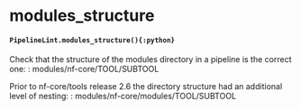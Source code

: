# modules_structure

#### `PipelineLint.modules_structure(){:python}`

Check that the structure of the modules directory in a pipeline is the correct one:
: modules/nf-core/TOOL/SUBTOOL

Prior to nf-core/tools release 2.6 the directory structure had an additional level of nesting:
: modules/nf-core/modules/TOOL/SUBTOOL
